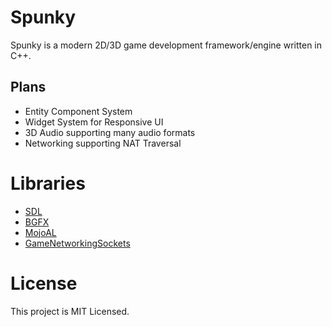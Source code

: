 # Spunky
Spunky is a modern 2D/3D game development framework/engine written in C++.

## Plans
* Entity Component System
* Widget System for Responsive UI
* 3D Audio supporting many audio formats
* Networking supporting NAT Traversal

# Libraries
* [SDL](https://github.com/libsdl-org/SDL)
* [BGFX](https://github.com/bkaradzic/bgfx)
* [MojoAL](https://www.icculus.org/mojoAL/)
* [GameNetworkingSockets](https://github.com/ValveSoftware/GameNetworkingSockets)

# License
This project is MIT Licensed.
